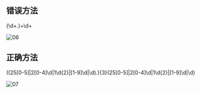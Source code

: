 ## 错误方法
(\d+\.)+\d+

![06](https://github.com/user-attachments/assets/c0cc6397-d6cb-468c-b217-69976937bf20)

## 正确方法
((25[0-5]|2[0-4]\d|1\d{2}|[1-9]\d|\d)\.){3}(25[0-5]|2[0-4]\d|1\d{2}|[1-9]\d|\d)

![07](https://github.com/user-attachments/assets/715b2203-5dcd-4c0a-b09f-cf53e22967c5)


